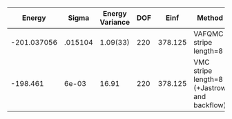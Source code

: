 | Energy      | Sigma   | Energy Variance | DOF | Einf    | Method                                       | Reference |
|-------------|---------|-----------------|-----|---------|----------------------------------------------|-----------|
| -201.037056 | .015104 | 1.09(33)        | 220 | 378.125 | VAFQMC stripe length=8                       | TODO: This is from Sorella and this is not public git-scm.sissa.it:TurboLattice/HST_AAD/example/16x16/U8/stripel8doping1su8m2/b1.3n/pbc |
| -198.461    | 6e-03   | 16.91           | 220 | 378.125 | VMC stripe length=8 (+Jastrow and backflow)  | TODO: ask Luca |
